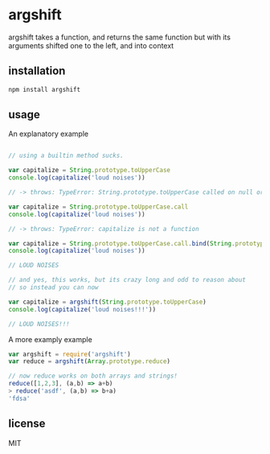 # argshift

argshift takes a function, and returns the same function but with its arguments shifted one to the left, and into context

## installation

```bash
npm install argshift
```

## usage

An explanatory example
```js

// using a builtin method sucks.

var capitalize = String.prototype.toUpperCase
console.log(capitalize('loud noises'))

// -> throws: TypeError: String.prototype.toUpperCase called on null or undefined

var capitalize = String.prototype.toUpperCase.call
console.log(capitalize('loud noises'))

// -> throws: TypeError: capitalize is not a function

var capitalize = String.prototype.toUpperCase.call.bind(String.prototype.toUpperCase)
console.log(capitalize('loud noises'))

// LOUD NOISES

// and yes, this works, but its crazy long and odd to reason about
// so instead you can now

var capitalize = argshift(String.prototype.toUpperCase)
console.log(capitalize('loud noises!!!'))

// LOUD NOISES!!!
```

A more examply example

```js
var argshift = require('argshift')
var reduce = argshift(Array.prototype.reduce)

// now reduce works on both arrays and strings!
reduce([1,2,3], (a,b) => a+b)
> reduce('asdf', (a,b) => b+a)
'fdsa'
```

## license

MIT
